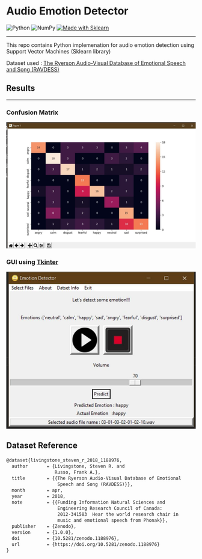 # Audio Emotion Detector

![Python](https://img.shields.io/badge/python-3670A0?style=for-the-badge&logo=python&logoColor=ffdd54)
![NumPy](https://img.shields.io/badge/numpy-%23013243.svg?style=for-the-badge&logo=numpy&logoColor=white)
[![Made with Sklearn](https://img.shields.io/badge/Scikit%20Learn-SVM-F7931E?style=for-the-badge&logo=scikit-learn)](https://jupyter.org/try)

---

This repo contains Python implemenation for audio emotion detection using Support Vector Machines (Sklearn library)

Dataset used : [The Ryerson Audio-Visual Database of Emotional Speech and Song (RAVDESS)](https://zenodo.org/record/1188976#.YRvbUogzZPZ)

## Results

---

### Confusion Matrix

![Confusion Matrix](docs/confusion_matrix.JPG)

### GUI using [ Tkinter ](https://docs.python.org/3/library/tkinter.html)

![gui](docs/output_gui.JPG)

## Dataset Reference

```
@dataset{livingstone_steven_r_2018_1188976,
  author       = {Livingstone, Steven R. and
                  Russo, Frank A.},
  title        = {{The Ryerson Audio-Visual Database of Emotional
                   Speech and Song (RAVDESS)}},
  month        = apr,
  year         = 2018,
  note         = {{Funding Information Natural Sciences and
                   Engineering Research Council of Canada:
                   2012-341583  Hear the world research chair in
                   music and emotional speech from Phonak}},
  publisher    = {Zenodo},
  version      = {1.0.0},
  doi          = {10.5281/zenodo.1188976},
  url          = {https://doi.org/10.5281/zenodo.1188976}
}
```
